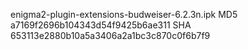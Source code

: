 enigma2-plugin-extensions-budweiser-6.2.3n.ipk
MD5 a7169f2696b104343d54f9425b6ae311
SHA 653113e2880b10a5a3406a2a1bc3c870c0f6b7f9

